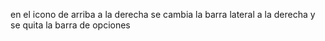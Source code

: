 en el icono de arriba a la derecha se cambia la barra lateral a la derecha y se quita la barra de opciones
